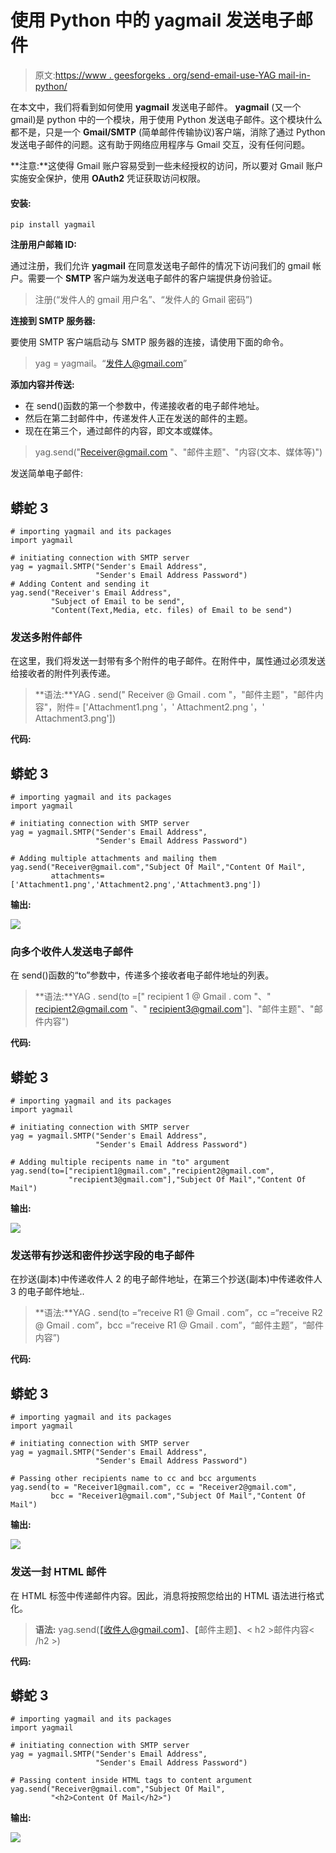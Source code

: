 # 使用 Python 中的 yagmail 发送电子邮件

> 原文:[https://www . geesforgeks . org/send-email-use-YAG mail-in-python/](https://www.geeksforgeeks.org/send-email-using-yagmail-in-python/)

在本文中，我们将看到如何使用 **yagmail** 发送电子邮件。 **yagmail** (又一个 gmail)是 python 中的一个模块，用于使用 Python 发送电子邮件。这个模块什么都不是，只是一个 **Gmail/SMTP** (简单邮件传输协议)客户端，消除了通过 Python 发送电子邮件的问题。这有助于网络应用程序与 Gmail 交互，没有任何问题。

**注意:**这使得 Gmail 账户容易受到一些未经授权的访问，所以要对 Gmail 账户实施安全保护，使用 **OAuth2** 凭证获取访问权限。

#### 安装:

```
pip install yagmail
```

**注册用户邮箱 ID:**

通过注册，我们允许 **yagmail** 在同意发送电子邮件的情况下访问我们的 gmail 帐户。需要一个 **SMTP** 客户端为发送电子邮件的客户端提供身份验证。

> 注册(“发件人的 gmail 用户名”、“发件人的 Gmail 密码”)

**连接到 SMTP 服务器:**

要使用 SMTP 客户端启动与 SMTP 服务器的连接，请使用下面的命令。

> yag = yagmail。“发件人@gmail.com”

**添加内容并传送:**

*   在 send()函数的第一个参数中，传递接收者的电子邮件地址。
*   然后在第二封邮件中，传递发件人正在发送的邮件的主题。
*   现在在第三个，通过邮件的内容，即文本或媒体。

> yag.send("Receiver@gmail.com "、"邮件主题"、"内容(文本、媒体等)")

发送简单电子邮件:

## 蟒蛇 3

```
# importing yagmail and its packages
import yagmail

# initiating connection with SMTP server
yag = yagmail.SMTP("Sender's Email Address",
                   "Sender's Email Address Password")
# Adding Content and sending it
yag.send("Receiver's Email Address", 
         "Subject of Email to be send",
         "Content(Text,Media, etc. files) of Email to be send")
```

### **发送多附件邮件**

在这里，我们将发送一封带有多个附件的电子邮件。在附件中，属性通过必须发送给接收者的附件列表传递。

> **语法:**YAG . send(" Receiver @ Gmail . com "，"邮件主题"，"邮件内容"，附件= ['Attachment1.png '，' Attachment2.png '，' Attachment3.png'])

**代码:**

## 蟒蛇 3

```
# importing yagmail and its packages
import yagmail

# initiating connection with SMTP server
yag = yagmail.SMTP("Sender's Email Address", 
                   "Sender's Email Address Password")

# Adding multiple attachments and mailing them
yag.send("Receiver@gmail.com","Subject Of Mail","Content Of Mail",
         attachments=['Attachment1.png','Attachment2.png','Attachment3.png'])
```

**输出:**

![](img/92a6ebbb1ddea10f50082b2d2208ffee.png)

### **向多个收件人发送电子邮件**

在 send()函数的“to”参数中，传递多个接收者电子邮件地址的列表。

> **语法:**YAG . send(to =[" recipient 1 @ Gmail . com "、" recipient2@gmail.com "、" recipient3@gmail.com"]、"邮件主题"、"邮件内容")

**代码:**

## 蟒蛇 3

```
# importing yagmail and its packages
import yagmail

# initiating connection with SMTP server
yag = yagmail.SMTP("Sender's Email Address", 
                   "Sender's Email Address Password")

# Adding multiple recipents name in "to" argument
yag.send(to=["recipient1@gmail.com","recipient2@gmail.com",
             "recipient3@gmail.com"],"Subject Of Mail","Content Of Mail")
```

**输出:**

![](img/25c356ea6ad0a2f98cdfc030d31d0a1f.png)

### **发送带有抄送和密件抄送字段的电子邮件**

在抄送(副本)中传递收件人 2 的电子邮件地址，在第三个抄送(副本)中传递收件人 3 的电子邮件地址..

> **语法:**YAG . send(to =“receive R1 @ Gmail . com”，cc =“receive R2 @ Gmail . com”，bcc =“receive R1 @ Gmail . com”，“邮件主题”，“邮件内容”)

**代码:**

## 蟒蛇 3

```
# importing yagmail and its packages
import yagmail

# initiating connection with SMTP server
yag = yagmail.SMTP("Sender's Email Address", 
                   "Sender's Email Address Password")

# Passing other recipients name to cc and bcc arguments
yag.send(to = "Receiver1@gmail.com", cc = "Receiver2@gmail.com",
         bcc = "Receiver1@gmail.com","Subject Of Mail","Content Of Mail")
```

**输出:**

![](img/24361945426787a80ee20be52bd054c3.png)

### **发送一封 HTML 邮件**

在 HTML 标签中传递邮件内容。因此，消息将按照您给出的 HTML 语法进行格式化。

> **语法:** yag.send(【收件人@gmail.com】、【邮件主题】、< h2 >邮件内容< /h2 >)

**代码:**

## 蟒蛇 3

```
# importing yagmail and its packages
import yagmail

# initiating connection with SMTP server
yag = yagmail.SMTP("Sender's Email Address",
                   "Sender's Email Address Password")

# Passing content inside HTML tags to content argument
yag.send("Receiver@gmail.com","Subject Of Mail",
         "<h2>Content Of Mail</h2>")
```

**输出:**

![](img/4d41ebd523bdc709a7cdc5c379352713.png)